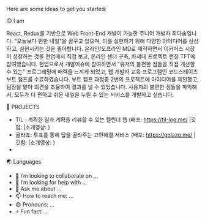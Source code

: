 
<!--
**dasom08/dasom08** is a ✨ _special_ ✨ repository because its `README.md` (this file) appears on your GitHub profile. -->

Here are some ideas to get you started:

:blush: I am 

React, Redux를 기반으로 Web Front-End 개발이 가능한 주니어 개발자 최다솜입니다. "오늘보다 편한 내일"을 꿈꾸고 있으며, 이를 실현하기 위해 다양한 아이디어를 상상하고, 실현시키는 것을 좋아합니다. 온라인/오프라인 MD로 재직하면서 이커머스 시장이 성장하는 것을 현업에서 직접 보고, 온라인 센터 구축, 차세대 프로젝트 런칭 TFT에 참여했습니다.  현업으로서 개발이슈에 참여하면서 "유저의 불편한 점들을 직접 개선할 수 있는" 프로그래밍에 매력을 느끼게 되었고, 웹 개발자 교육 프로그램인 코드스테이츠 부트 캠프를 수료하였습니다. 부트 캠프 과정중 2번의 프로젝트에 아이디어를 제안했고, 팀장을 맡아 의견을 조율하여 결과를 낼 수 있었습니다. 사용자의 불편한 점들을 파악해서, 모두가 더 편하고 쉬운 내일을 누릴 수 있는 서비스를 개발하고 싶습니다. 

🌱 PROJECTS
- TIL : 계획한 일과 계획을 리뷰할 수 있는 캘린더 웹 (배포: https://til-log.me/ |깃헙: |소개영상:  )
- 골라죠: 투표를 통해 답을 골라주는 고민해결 서비스 (배포: https://golazo.me/ |깃험: |소개영상: )
- 
:earth_asia: Languages 

- 👯 I’m looking to collaborate on ...
- 🤔 I’m looking for help with ...
- 💬 Ask me about ...
- 📫 How to reach me: ...
- 😄 Pronouns: ...
- ⚡ Fun fact: ...

